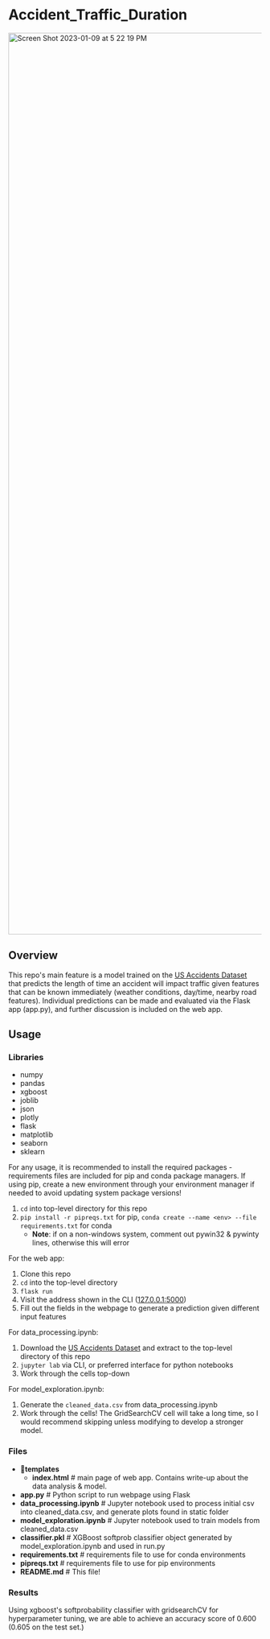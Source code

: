 # Accident_Traffic_Duration

<img width="1792" alt="Screen Shot 2023-01-09 at 5 22 19 PM" src="https://user-images.githubusercontent.com/72606788/211420303-2dc291bc-34af-42c8-a3b2-0c6310180f71.png">

## Overview

This repo's main feature is a model trained on the [US Accidents Dataset](https://www.kaggle.com/datasets/sobhanmoosavi/us-accidents) that predicts the length of time an accident will impact traffic given features that can be known immediately (weather conditions, day/time, nearby road features). Individual predictions can be made and evaluated via the Flask app (app.py), and further discussion is included on the web app.

## Usage

### Libraries

- numpy
- pandas
- xgboost
- joblib
- json
- plotly
- flask
- matplotlib
- seaborn
- sklearn

For any usage, it is recommended to install the required packages - requirements files are included for pip and conda package managers.
If using pip, create a new environment through your environment manager if needed to avoid updating system package versions!

  1. `cd` into top-level directory for this repo
  2. `pip install -r pipreqs.txt` for pip, `conda create --name <env> --file requirements.txt` for conda
     - **Note**: if on a non-windows system, comment out pywin32 & pywinty lines, otherwise this will error

For the web app:
1. Clone this repo
2. `cd` into the top-level directory
3. `flask run`
4. Visit the address shown in the CLI ([127.0.0.1:5000](http://127.0.0.1:5000/))
5. Fill out the fields in the webpage to generate a prediction given different input features

For data_processing.ipynb:
1. Download the [US Accidents Dataset](https://www.kaggle.com/datasets/sobhanmoosavi/us-accidents) and extract to the top-level directory of this repo
2. `jupyter lab` via CLI, or preferred interface for python notebooks
3. Work through the cells top-down

For model_exploration.ipynb:
1. Generate the `cleaned_data.csv` from data_processing.ipynb
1. Work through the cells! The GridSearchCV cell will take a long time, so I would recommend skipping unless modifying to develop a stronger model.

### Files

- 📁**templates**
   - **index.html** # main page of web app. Contains write-up about the data analysis & model.
- **app.py** # Python script to run webpage using Flask
- **data_processing.ipynb** # Jupyter notebook used to process initial csv into cleaned_data.csv, and generate plots found in static folder
- **model_exploration.ipynb** # Jupyter notebook used to train models from cleaned_data.csv
- **classifier.pkl** # XGBoost softprob classifier object generated by model_exploration.ipynb and used in run.py
- **requirements.txt** # requirements file to use for conda environments
- **pipreqs.txt** # requirements file to use for pip environments
- **README.md** # This file!

### Results

Using xgboost's softprobability classifier with gridsearchCV for hyperparameter tuning, we are able to achieve an accuracy score of 0.600 (0.605 on the test set.)
